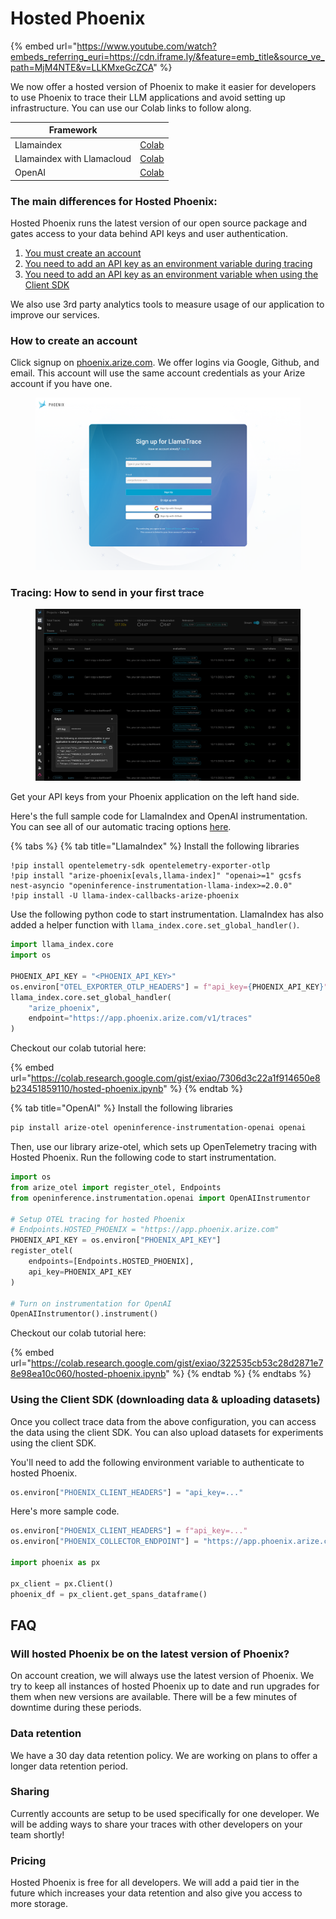 # Hosted Phoenix

{% embed url="https://www.youtube.com/watch?embeds_referring_euri=https://cdn.iframe.ly/&feature=emb_title&source_ve_path=MjM4NTE&v=LLKMxeGcZCA" %}

We now offer a hosted version of Phoenix to make it easier for developers to use Phoenix to trace their LLM applications and avoid setting up infrastructure. You can use our Colab links to follow along.

| Framework                  |                                                                                                                                                                 |
| -------------------------- | --------------------------------------------------------------------------------------------------------------------------------------------------------------- |
| Llamaindex                 | [Colab](https://colab.research.google.com/gist/exiao/7306d3c22a1f914650e8b23451859110/hosted-phoenix.ipynb?authuser=2#scrollTo=u4-cym\_JUfow)                   |
| Llamaindex with Llamacloud | [Colab](https://colab.research.google.com/github/run-llama/llamacloud-demo/blob/main/examples/tracing/llamacloud\_tracing\_phoenix.ipynb#scrollTo=mLtP7bOsCkVt) |
| OpenAI                     | [Colab](https://colab.research.google.com/gist/exiao/322535cb53c28d2871e78e98ea10c060/hosted-phoenix.ipynb?authuser=2#scrollTo=rUObjr\_Eww9x)                   |

### The main differences for Hosted Phoenix:

Hosted Phoenix runs the latest version of our open source package and gates access to your data behind API keys and user authentication.

1. [You must create an account](hosted-phoenix.md#how-to-create-an-account)
2. [You need to add an API key as an environment variable during tracing](hosted-phoenix.md#how-to-send-in-your-first-trace)
3. [You need to add an API key as an environment variable when using the Client SDK](hosted-phoenix.md#using-the-client-sdk)

We also use 3rd party analytics tools to measure usage of our application to improve our services.

### How to create an account

Click signup on [phoenix.arize.com](https://app.phoenix.arize.com). We offer logins via Google, Github, and email. This account will use the same account credentials as your Arize account if you have one.

<figure><img src=".gitbook/assets/image (1).png" alt=""><figcaption></figcaption></figure>

### Tracing: How to send in your first trace

<figure><img src=".gitbook/assets/image.png" alt=""><figcaption></figcaption></figure>

Get your API keys from your Phoenix application on the left hand side.&#x20;

Here's the full sample code for LlamaIndex and OpenAI instrumentation. You can see all of our automatic tracing options [here](tracing/how-to-tracing/instrumentation/).

{% tabs %}
{% tab title="LlamaIndex" %}
Install the following libraries

```
!pip install opentelemetry-sdk opentelemetry-exporter-otlp
!pip install "arize-phoenix[evals,llama-index]" "openai>=1" gcsfs nest-asyncio "openinference-instrumentation-llama-index>=2.0.0"
!pip install -U llama-index-callbacks-arize-phoenix
```

Use the following python code to start instrumentation. LlamaIndex has also added a helper function with `llama_index.core.set_global_handler()`.

```python
import llama_index.core
import os

PHOENIX_API_KEY = "<PHOENIX_API_KEY>"
os.environ["OTEL_EXPORTER_OTLP_HEADERS"] = f"api_key={PHOENIX_API_KEY}"
llama_index.core.set_global_handler(
    "arize_phoenix",
    endpoint="https://app.phoenix.arize.com/v1/traces"
)
```

Checkout our colab tutorial here:

{% embed url="https://colab.research.google.com/gist/exiao/7306d3c22a1f914650e8b23451859110/hosted-phoenix.ipynb" %}
{% endtab %}

{% tab title="OpenAI" %}
Install the following libraries

```bash
pip install arize-otel openinference-instrumentation-openai openai
```

Then, use our library arize-otel, which sets up OpenTelemetry tracing with Hosted Phoenix. Run the following code to start instrumentation.

```python
import os
from arize_otel import register_otel, Endpoints
from openinference.instrumentation.openai import OpenAIInstrumentor

# Setup OTEL tracing for hosted Phoenix
# Endpoints.HOSTED_PHOENIX = "https://app.phoenix.arize.com"
PHOENIX_API_KEY = os.environ["PHOENIX_API_KEY"]
register_otel(
    endpoints=[Endpoints.HOSTED_PHOENIX],
    api_key=PHOENIX_API_KEY
)

# Turn on instrumentation for OpenAI
OpenAIInstrumentor().instrument()
```

Checkout our colab tutorial here:

{% embed url="https://colab.research.google.com/gist/exiao/322535cb53c28d2871e78e98ea10c060/hosted-phoenix.ipynb" %}
{% endtab %}
{% endtabs %}

### Using the Client SDK (downloading data & uploading datasets)

Once you collect trace data from the above configuration, you can access the data using the client SDK. You can also upload datasets for experiments using the client SDK.

You'll need to add the following environment variable to authenticate to hosted Phoenix.

```python
os.environ["PHOENIX_CLIENT_HEADERS"] = "api_key=..."
```

Here's more sample code.

```python
os.environ["PHOENIX_CLIENT_HEADERS"] = f"api_key=..."
os.environ["PHOENIX_COLLECTOR_ENDPOINT"] = "https://app.phoenix.arize.com"

import phoenix as px

px_client = px.Client()
phoenix_df = px_client.get_spans_dataframe()
```

## FAQ

### Will hosted Phoenix be on the latest version of Phoenix?

On account creation, we will always use the latest version of Phoenix. We try to keep all instances of hosted Phoenix up to date and run upgrades for them when new versions are available. There will be a few minutes of downtime during these periods.

### Data retention

We have a 30 day data retention policy. We are working on plans to offer a longer data retention period.

### Sharing

Currently accounts are setup to be used specifically for one developer. We will be adding ways to share your traces with other developers on your team shortly!

### Pricing

Hosted Phoenix is free for all developers. We will add a paid tier in the future which increases your data retention and also give you access to more storage.
